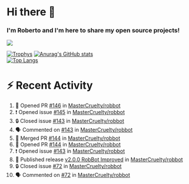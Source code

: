 # Hi there 👋
### I'm Roberto and I'm here to share my open source projects!

<img src="https://komarev.com/ghpvc/?username=mastercruelty&label=Profile views&color=0e75b6"><br>

[![Trophys](https://github-profile-trophy.vercel.app/?username=mastercruelty)](https://github.com/ryo-ma/github-profile-trophy)
[![Anurag's GitHub stats](https://github-readme-stats.vercel.app/api?username=mastercruelty&show_icons=true&theme=tokyonight)](https://github.com/anuraghazra/github-readme-stats)<br>
[![Top Langs](https://github-readme-stats.vercel.app/api/top-langs/?username=mastercruelty&langs_count=10&hide=jupyter%20notebook&exclude_repo=Alarm-project&layout=compact&theme=tokyonight)](https://github.com/anuraghazra/github-readme-stats)

# :zap: Recent Activity
<!--START_SECTION:activity-->
1. 💪 Opened PR [#146](https://github.com/MasterCruelty/robbot/pull/146) in [MasterCruelty/robbot](https://github.com/MasterCruelty/robbot)
2. ❗ Opened issue [#145](https://github.com/MasterCruelty/robbot/issues/145) in [MasterCruelty/robbot](https://github.com/MasterCruelty/robbot)
3. 🔒 Closed issue [#143](https://github.com/MasterCruelty/robbot/issues/143) in [MasterCruelty/robbot](https://github.com/MasterCruelty/robbot)
4. 🗣 Commented on [#143](https://github.com/MasterCruelty/robbot/issues/143#issuecomment-1732101483) in [MasterCruelty/robbot](https://github.com/MasterCruelty/robbot)
5. 🎉 Merged PR [#144](https://github.com/MasterCruelty/robbot/pull/144) in [MasterCruelty/robbot](https://github.com/MasterCruelty/robbot)
6. 💪 Opened PR [#144](https://github.com/MasterCruelty/robbot/pull/144) in [MasterCruelty/robbot](https://github.com/MasterCruelty/robbot)
7. ❗ Opened issue [#143](https://github.com/MasterCruelty/robbot/issues/143) in [MasterCruelty/robbot](https://github.com/MasterCruelty/robbot)
8. 🚀 Published release [v2.0.0 RobBot Improved](https://github.com/MasterCruelty/robbot/releases/tag/v2.0.0) in [MasterCruelty/robbot](https://github.com/MasterCruelty/robbot)
9. 🔒 Closed issue [#72](https://github.com/MasterCruelty/robbot/issues/72) in [MasterCruelty/robbot](https://github.com/MasterCruelty/robbot)
10. 🗣 Commented on [#72](https://github.com/MasterCruelty/robbot/issues/72#issuecomment-1712820051) in [MasterCruelty/robbot](https://github.com/MasterCruelty/robbot)
<!--END_SECTION:activity-->
